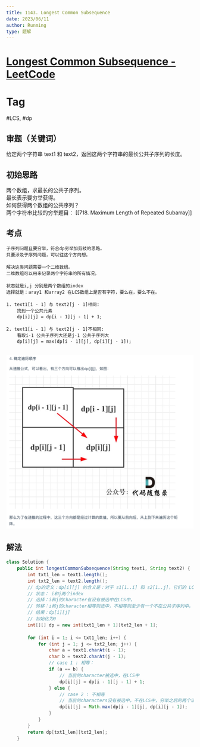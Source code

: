 ```yaml
---
title: 1143. Longest Common Subsequence
date: 2023/06/11
author: Runming
type: 题解
---
```


# [Longest Common Subsequence - LeetCode](https://leetcode.com/problems/longest-common-subsequence/)
# Tag
#LCS, #dp


## 审题（关键词） 
给定两个字符串 text1 和 text2，返回这两个字符串的最长公共子序列的长度。


## 初始思路  
两个数组，求最长的公共子序列。  
最长表示要穷举获得。  
如何获得两个数组的公共序列？  
两个字符串比较的穷举题目： [[718. Maximum Length of Repeated Subarray]]


## 考点  
```
子序列问题且要穷举，符合dp穷举加剪枝的思路。  
只要涉及子序列问题，可以往这个方向想。  

解决这类问题需要一个二维数组。  
二维数组可以用来记录两个字符串的所有情况。  

状态就是i,j 分别是两个数组的index
选择就是：aray1 和array2 在LCS数组上是否有字符，要么在，要么不在。

1. text1[i - 1] 与 text2[j - 1]相同: 
    找到一个公共元素
	dp[i][j] = dp[i - 1][j - 1] + 1;
	
2. text1[i - 1] 与 text2[j - 1]不相同: 
    看取i-1 公共子序列大还是j-1 公共子序列大
	dp[i][j] = max(dp[i - 1][j], dp[i][j - 1]);
	
```
![LCS](../attachment/2023-06-11-20-41-31.png)

## 解法  
```java
class Solution {
    public int longestCommonSubsequence(String text1, String text2) {
        int txt1_len = text1.length();
        int txt2_len = text2.length();
        // dp的定义：dp[i][j] 的含义是：对于 s1[1..i] 和 s2[1..j]，它们的 LCS 长度是 dp[i][j]。
        // 状态： i和j两个index
        // 选择：i和j的character有没有被选中在LCS中， 
        // 转移：i和j的character相等则选中，不相等则至少有一个不在公共子序列中。
        // 结果：dp[i][j]
        // 初始化为0
        int[][] dp = new int[txt1_len + 1][txt2_len + 1];

        for (int i = 1; i <= txt1_len; i++) {
            for (int j = 1; j <= txt2_len; j++) {
                char a = text1.charAt(i - 1);
                char b = text2.charAt(j - 1);
                // case 1 : 相等：
                if (a == b) {
                    // 当前的character被选中，在LCS中
                    dp[i][j] = dp[i - 1][j - 1] + 1;
                } else {
                    // case 2 : 不相等
                    // 当前的characters没有被选中，不在LCS中，穷举之后的两个请况：
                    dp[i][j] = Math.max(dp[i - 1][j], dp[i][j - 1]);
                }
            }
        }
        return dp[txt1_len][txt2_len];
    }
```

